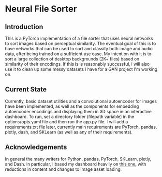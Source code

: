 # Neural File Sorter

## Introduction

This is a PyTorch implementation of a file sorter that uses neural networks to sort images based on perceptual similarity. The eventual goal of this is to have networks that can be used to sort and classify both image and audio data, after being trained on a sufficient use case. My intention with it is to sort a large collection of desktop backgrounds (2K+ files) based on similarity of their encodings. If this is is reasonably successful, I will also use it to clean up some messy datasets I have for a GAN project I'm working on.

## Current State

Currently, basic dataset utilities and a convolutional autoencoder for images have been implemented, as well as the components for embedding autoencoder encodings and displaying them in 3D space in an interactive dashboard. To run, set a directory folder (filepath variable) in the options/opts.yaml file and then run the app.py file. I will add a requirements.txt file later, currently main requirements are PyTorch, pandas, plotly, dash, and SKLearn (as well as any of their requirements).

## Acknowledgements

In general the many writers for Python, pandas, PyTorch, SKLearn, plotly, and Dash. In particular, I based my dashboard heavily on [this one](https://dash-gallery.plotly.host/dash-tsne/), with reductions in content and changes to image asset loading.


